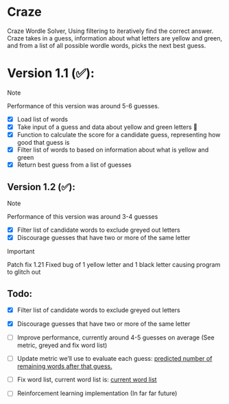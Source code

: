 # Craze
Craze Wordle Solver, Using filtering to iteratively find the correct answer.
Craze takes in a guess, information about what letters are yellow and green, and from a list of all possible wordle words, picks the next best guess.

Version 1.1 (:white_check_mark:):
===================================
> [!NOTE]
> Performance of this version was around 5-6 guesses.
- [X] Load list of words
- [X] Take input of a guess and data about yellow and green letters :tada:
- [X] Function to calculate the score for a candidate guess, representing how good that guess is
- [X] Filter list of words to based on information about what is yellow and green
- [X] Return best guess from a list of guesses

## Version 1.2 (✅):

> [!NOTE]
> Performance of this version was around 3-4 guesses
- [X] Filter list of candidate words to exclude greyed out letters
- [X] Discourage guesses that have two or more of the same letter

> [!IMPORTANT]
> Patch fix 1.21 Fixed bug of 1 yellow letter and 1 black letter causing program to glitch out

Todo:
----
- [X] Filter list of candidate words to exclude greyed out letters
- [X] Discourage guesses that have two or more of the same letter
- [ ] Improve performance, currently around 4-5 guesses on average (See metric, greyed and fix word list)
- [ ] Update metric we’ll use to evaluate each guess: [predicted number of remaining words after that guess.](https://medium.com/@gordonbchen/wordle-solver-a1a531d22085)
- [ ] Fix word list, current word list is: [current word list](https://gist.github.com/dracos/dd0668f281e685bad51479e5acaadb93)
- [ ] Reinforcement learning implementation (In far far future)


